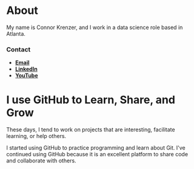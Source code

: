 # About
My name is Connor Krenzer, and I work in a data science role based in Atlanta.

### Contact
- [**Email**](mailto:ckrenzer.info@gmail.com)
- [**LinkedIn**](https://www.linkedin.com/in/connor-krenzer/)
- [**YouTube**](https://www.youtube.com/channel/UCoTFQBc5qB4t0aGq3AA6Qgg/featured)


# I use GitHub to Learn, Share, and Grow
These days, I tend to work on projects that are interesting, facilitate learning, or help others.

I started using GitHub to practice programming and learn about Git.
I've continued using GitHub because it is an excellent platform to share
code and collaborate with others.
